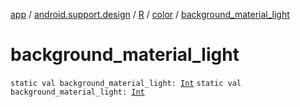 [app](../../../index.md) / [android.support.design](../../index.md) / [R](../index.md) / [color](index.md) / [background_material_light](.)

# background_material_light

`static val background_material_light: `[`Int`](https://kotlinlang.org/api/latest/jvm/stdlib/kotlin/-int/index.html)
`static val background_material_light: `[`Int`](https://kotlinlang.org/api/latest/jvm/stdlib/kotlin/-int/index.html)
